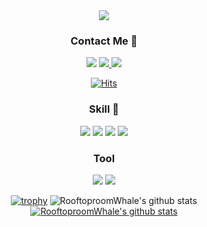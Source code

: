 <div align="center">
<img src="https://capsule-render.vercel.app/api?type=waving&color=auto&height=300&section=header&text=welcome&fontAlignY=30&desc=RooftoproomWhale's%20Github%20profile&descAlign=50&descAlignY=50&fontSize=90" />


### Contact Me 👋

<!--
**RooftoproomWhale/RooftoproomWhale** is a ✨ _special_ ✨ repository because its `README.md` (this file) appears on your GitHub profile.

Here are some ideas to get you started:

- 🔭 I’m currently working on ...
- 🌱 I’m currently learning ...
- 👯 I’m looking to collaborate on ...
- 🤔 I’m looking for help with ...
- 💬 Ask me about ...
- 📫 How to reach me: ...
- 😄 Pronouns: ...
- ⚡ Fun fact: ...
-->
<img src="https://img.shields.io/badge/rooftoproom0605@kakao.com-EA4335?style=flat-square&logo=Gmail&logoColor=white"/> <a href="https://www.instagram.com/woong_e_9465/" target="_blank"><img src="https://img.shields.io/badge/woong_e_9465-E4405F?style=flat-square&logo=Instagram&logoColor=white"/> <a href="https://rooftoproom-whale.tistory.com/" target="_blank"><img src="https://img.shields.io/badge/고래의코딩일기-FF5722?style=flat-square&logo=Blogger&logoColor=white"/></a>

[![Hits](https://hits.seeyoufarm.com/api/count/incr/badge.svg?url=https%3A%2F%2Fgithub.com%2FrooftoproomWhale%2Fhit-counter&count_bg=%2379C83D&title_bg=%23555555&icon=&icon_color=%23E7E7E7&title=hits&edge_flat=false)](https://hits.seeyoufarm.com)


### Skill 🌱
<img src="https://img.shields.io/badge/Java-007396?style=flat-square&logo=Java&logoColor=white"/> <img src="https://img.shields.io/badge/Spring-6DB33F?style=flat-square&logo=Spring&logoColor=white"/> <img src="https://img.shields.io/badge/Spring Boot-6DB33F?style=flat-square&logo=Spring Boot&logoColor=white"/> <img src="https://img.shields.io/badge/SQL-CC2927?style=flat-square&logo=MySQL&logoColor=white"/>

### Tool
<img src="https://img.shields.io/badge/IntelliJ IDEA-000000?style=flat-square&logo=IntelliJ IDEA&logoColor=white"/> <img src="https://img.shields.io/badge/Git-F05032?style=flat-square&logo=Git&logoColor=white"/>


[![trophy](https://github-profile-trophy.vercel.app/?username=RooftoproomWhale&row=1)](https://github.com/ryo-ma/github-profile-trophy)
![RooftoproomWhale's github stats](https://github-readme-stats.vercel.app/api?username=RooftoproomWhale&show_icons=true)
[![RooftoproomWhale's github stats](https://github-readme-stats.vercel.app/api/top-langs/?username=RooftoproomWhale&show_icons=true&hide_border=true&title_color=004386&icon_color=004386&layout=compact)](https://github.com/RooftoproomWhale)
</div>
